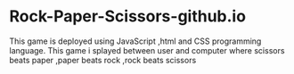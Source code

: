 # Rock-Paper-Scissors-github.io
This game is deployed using JavaScript ,html and CSS programming language. This game i splayed between user and computer  where scissors beats paper ,paper beats rock ,rock beats scissors
